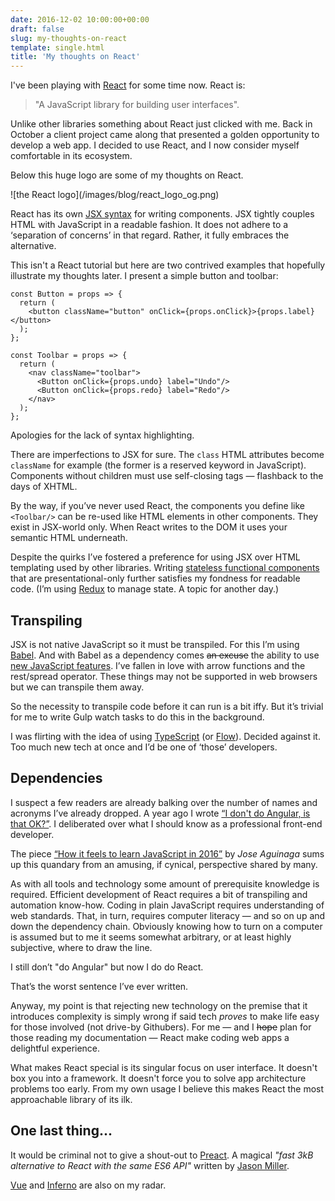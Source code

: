 ```yaml
---
date: 2016-12-02 10:00:00+00:00
draft: false
slug: my-thoughts-on-react
template: single.html
title: 'My thoughts on React'
---
```


I've been playing with [React](https://facebook.github.io/react/) for some time now. React is:

> "A JavaScript library for building user interfaces".

Unlike other libraries something about React just clicked with me. Back in October a client project came along that presented a golden opportunity to develop a web app. I decided to use React, and I now consider myself comfortable in its ecosystem.

Below this huge logo are some of my thoughts on React.

<p class="b-post__image">![the React logo](/images/blog/react_logo_og.png)</p>

React has its own [JSX syntax](https://facebook.github.io/react/docs/jsx-in-depth.html) for writing components. JSX tightly couples HTML with JavaScript in a readable fashion. It does not adhere to a ‘separation of concerns’ in that regard. Rather, it fully embraces the alternative.

This isn't a React tutorial but here are two contrived examples that hopefully illustrate my thoughts later. I present a simple button and toolbar:

```
const Button = props => {
  return (
    <button className="button" onClick={props.onClick}>{props.label}</button>
  );
};
```


```
const Toolbar = props => {
  return (
    <nav className="toolbar">
      <Button onClick={props.undo} label="Undo"/>
      <Button onClick={props.redo} label="Redo"/>
    </nav>
  );
};
```

Apologies for the lack of syntax highlighting.

There are imperfections to JSX for sure. The `class` HTML attributes become `className` for example (the former is a reserved keyword in JavaScript). Components without children must use self-closing tags — flashback to the days of XHTML.

By the way, if you’ve never used React, the components you define like `<Toolbar/>` can be re-used like HTML elements in other components. They exist in JSX-world only. When React writes to the DOM it uses your semantic HTML underneath.

Despite the quirks I’ve fostered a preference for using JSX over HTML templating used by other libraries. Writing [stateless functional components](https://medium.com/@housecor/react-stateless-functional-components-nine-wins-you-might-have-overlooked-997b0d933dbc#.r9ygr5pbk) that are presentational-only further satisfies my fondness for readable code. (I’m using [Redux](http://redux.js.org/) to manage state. A topic for another day.)

## Transpiling

JSX is not native JavaScript so it must be transpiled. For this I’m using [Babel](https://babeljs.io/). And with Babel as a dependency comes ~~an excuse~~ the ability to use [new JavaScript features](https://babeljs.io/docs/learn-es2015/). I’ve fallen in love with arrow functions and the rest/spread operator. These things may not be supported in web browsers but we can transpile them away.

So the necessity to transpile code before it can run is a bit iffy. But it’s trivial for me to write Gulp watch tasks to do this in the background.

I was flirting with the idea of using [TypeScript](https://www.typescriptlang.org/) (or [Flow](https://flowtype.org/)). Decided against it. Too much new tech at once and I’d be one of ‘those’ developers.

## Dependencies

I suspect a few readers are already balking over the number of names and acronyms I’ve already dropped. A year ago I wrote [“I don't do Angular, is that OK?”](http://dbushell.com/2015/02/04/i-dont-do-angular-is-that-ok/). I deliberated over what I should know as a professional front-end developer.

The piece [“How it feels to learn JavaScript in 2016”](https://hackernoon.com/how-it-feels-to-learn-javascript-in-2016-d3a717dd577f) by _Jose Aguinaga_  sums up this quandary from an amusing, if cynical, perspective shared by many.

As with all tools and technology some amount of prerequisite knowledge is required. Efficient development of React requires a bit of transpiling and automation know-how. Coding in plain JavaScript requires understanding of web standards. That, in turn, requires computer literacy — and so on up and down the dependency chain. Obviously knowing how to turn on a computer is assumed but to me it seems somewhat arbitrary, or at least highly subjective, where to draw the line.

I still don’t "do Angular" but now I do do React.

That’s the worst sentence I’ve ever written.

Anyway, my point is that rejecting new technology on the premise that it introduces complexity is simply wrong if said tech _proves_ to make life easy for those involved (not drive-by Githubers). For me — and I ~~hope~~ plan for those reading my documentation — React make coding web apps a delightful experience.

What makes React special is its singular focus on user interface. It doesn't box you into a framework. It doesn't force you to solve app architecture problems too early. From my own usage I believe this makes React the most approachable library of its ilk.

## One last thing...

It would be criminal not to give a shout-out to [Preact](https://preactjs.com/). A magical _"fast 3kB alternative to React with the same ES6 API"_ written by [Jason Miller](https://github.com/developit).

[Vue](https://vuejs.org/) and [Inferno](https://github.com/trueadm/inferno) are also on my radar.
